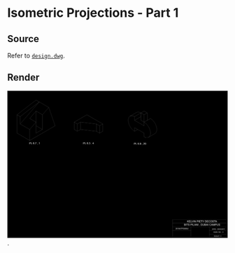 # Isometric Projections - Part 1

## Source

Refer to [`design.dwg`](design.dwg).

## Render

![Render](assets/render.png).
